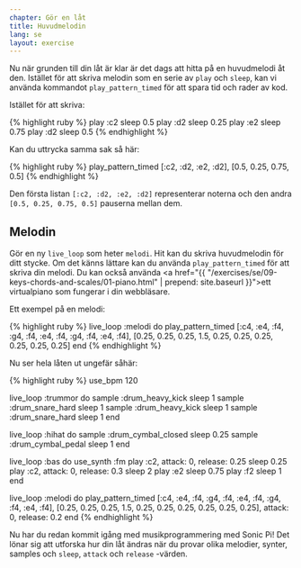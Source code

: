 ```yaml
---
chapter: Gör en låt
title: Huvudmelodin
lang: se
layout: exercise
---
```


Nu när grunden till din låt är klar är det dags att hitta på en huvudmelodi åt den. Istället för att skriva melodin som en serie av `play` och `sleep`, kan vi använda kommandot `play_pattern_timed` för att spara tid och rader av kod. 

Istället för att skriva: 

{% highlight ruby %}
play :c2
sleep 0.5
play :d2
sleep 0.25
play :e2
sleep 0.75
play :d2
sleep 0.5
{% endhighlight %}

Kan du uttrycka samma sak så här: 

{% highlight ruby %}
play_pattern_timed [:c2, :d2, :e2, :d2], [0.5, 0.25, 0.75, 0.5]
{% endhighlight %}

Den första listan `[:c2, :d2, :e2, :d2]` representerar noterna och den andra `[0.5, 0.25, 0.75, 0.5]` pauserna mellan dem. 

## Melodin

Gör en ny `live_loop` som heter `melodi`. Hit kan du skriva huvudmelodin för ditt stycke. Om det känns lättare kan du använda `play_pattern_timed` för att skriva din melodi. Du kan också använda <a href="{{ "/exercises/se/09-keys-chords-and-scales/01-piano.html" | prepend: site.baseurl }}">ett virtualpiano</a> som fungerar i din webbläsare. 

Ett exempel på en melodi: 

{% highlight ruby %}
live_loop :melodi do
  play_pattern_timed [:c4, :e4, :f4, :g4, :f4, :e4, :f4, :g4, :f4, :e4, :f4], [0.25, 0.25, 0.25, 1.5, 0.25, 0.25, 0.25, 0.25, 0.25, 0.25]
end
{% endhighlight %}

Nu ser hela låten ut ungefär såhär: 

{% highlight ruby %}
use_bpm 120

live_loop :trummor do
  sample :drum_heavy_kick
  sleep 1
  sample :drum_snare_hard
  sleep 1
  sample :drum_heavy_kick
  sleep 1
  sample :drum_snare_hard
  sleep 1
end

live_loop :hihat do
  sample :drum_cymbal_closed
  sleep 0.25
  sample :drum_cymbal_pedal
  sleep 1
end

live_loop :bas do
  use_synth :fm
  play :c2, attack: 0, release: 0.25
  sleep 0.25
  play :c2, attack: 0, release: 0.3
  sleep 2
  play :e2
  sleep 0.75
  play :f2
  sleep 1
end

live_loop :melodi do
  play_pattern_timed [:c4, :e4, :f4, :g4, :f4, :e4, :f4, :g4, :f4, :e4, :f4], [0.25, 0.25, 0.25, 1.5, 0.25, 0.25, 0.25, 0.25, 0.25, 0.25], attack: 0, release: 0.2
end
{% endhighlight %}

Nu har du redan kommit igång med musikprogrammering med Sonic Pi! Det lönar sig att utforska hur din låt ändras när du provar olika melodier, synter, samples och `sleep`, `attack` och `release` -värden.